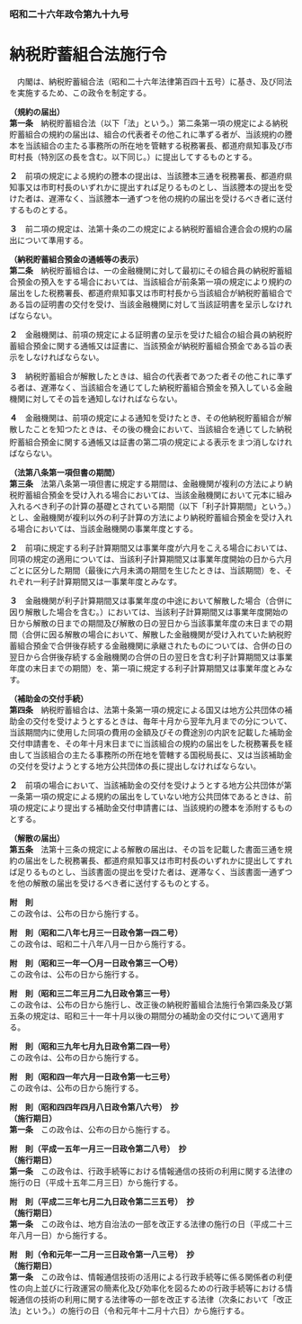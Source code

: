 ### 昭和二十六年政令第九十九号  
# 納税貯蓄組合法施行令  
　内閣は、納税貯蓄組合法（昭和二十六年法律第百四十五号）に基き、及び同法を実施するため、この政令を制定する。  
  
**（規約の届出）**  
**第一条**　納税貯蓄組合法（以下「法」という。）第二条第一項の規定による納税貯蓄組合の規約の届出は、組合の代表者その他これに準ずる者が、当該規約の謄本を当該組合の主たる事務所の所在地を管轄する税務署長、都道府県知事及び市町村長（特別区の長を含む。以下同じ。）に提出してするものとする。  
  
**２**　前項の規定による規約の謄本の提出は、当該謄本三通を税務署長、都道府県知事又は市町村長のいずれかに提出すれば足りるものとし、当該謄本の提出を受けた者は、遅滞なく、当該謄本一通ずつを他の規約の届出を受けるべき者に送付するものとする。  
  
**３**　前二項の規定は、法第十条の二の規定による納税貯蓄組合連合会の規約の届出について準用する。  
  
**（納税貯蓄組合預金の通帳等の表示）**  
**第二条**　納税貯蓄組合は、一の金融機関に対して最初にその組合員の納税貯蓄組合預金の預入をする場合においては、当該組合が前条第一項の規定により規約の届出をした税務署長、都道府県知事又は市町村長から当該組合が納税貯蓄組合である旨の証明書の交付を受け、当該金融機関に対して当該証明書を呈示しなければならない。  
  
**２**　金融機関は、前項の規定による証明書の呈示を受けた組合の組合員の納税貯蓄組合預金に関する通帳又は証書に、当該預金が納税貯蓄組合預金である旨の表示をしなければならない。  
  
**３**　納税貯蓄組合が解散したときは、組合の代表者であつた者その他これに準ずる者は、遅滞なく、当該組合を通じてした納税貯蓄組合預金を預入している金融機関に対してその旨を通知しなければならない。  
  
**４**　金融機関は、前項の規定による通知を受けたとき、その他納税貯蓄組合が解散したことを知つたときは、その後の機会において、当該組合を通じてした納税貯蓄組合預金に関する通帳又は証書の第二項の規定による表示を<ruby>ま<rt>ヽ</rt>つ<rt>ヽ</rt></ruby>消しなければならない。  
  
**（法第八条第一項但書の期間）**  
**第三条**　法第八条第一項但書に規定する期間は、金融機関が複利の方法により納税貯蓄組合預金を受け入れる場合においては、当該金融機関において元本に組み入れるべき利子の計算の基礎とされている期間（以下「利子計算期間」という。）とし、金融機関が複利以外の利子計算の方法により納税貯蓄組合預金を受け入れる場合においては、当該金融機関の事業年度とする。  
  
**２**　前項に規定する利子計算期間又は事業年度が六月をこえる場合においては、同項の規定の適用については、当該利子計算期間又は事業年度開始の日から六月ごとに区分した期間（最後に六月未満の期間を生じたときは、当該期間）を、それぞれ一利子計算期間又は一事業年度とみなす。  
  
**３**　金融機関が利子計算期間又は事業年度の中途において解散した場合（合併に因り解散した場合を含む。）においては、当該利子計算期間又は事業年度開始の日から解散の日までの期間及び解散の日の翌日から当該事業年度の末日までの期間（合併に因る解散の場合において、解散した金融機関が受け入れていた納税貯蓄組合預金で合併後存続する金融機関に承継されたものについては、合併の日の翌日から合併後存続する金融機関の合併の日の翌日を含む利子計算期間又は事業年度の末日までの期間）を、第一項に規定する利子計算期間又は事業年度とみなす。  
  
**（補助金の交付手続）**  
**第四条**　納税貯蓄組合は、法第十条第一項の規定による国又は地方公共団体の補助金の交付を受けようとするときは、毎年十月から翌年九月までの分について、当該期間内に使用した同項の費用の金額及びその費途別の内訳を記載した補助金交付申請書を、その年十月末日までに当該組合の規約の届出をした税務署長を経由して当該組合の主たる事務所の所在地を管轄する国税局長に、又は当該補助金の交付を受けようとする地方公共団体の長に提出しなければならない。  
  
**２**　前項の場合において、当該補助金の交付を受けようとする地方公共団体が第一条第一項の規定による規約の届出をしていない地方公共団体であるときは、前項の規定により提出する補助金交付申請書には、当該規約の謄本を添附するものとする。  
  
**（解散の届出）**  
**第五条**　法第十三条の規定による解散の届出は、その旨を記載した書面三通を規約の届出をした税務署長、都道府県知事又は市町村長のいずれかに提出してすれば足りるものとし、当該書面の提出を受けた者は、遅滞なく、当該書面一通ずつを他の解散の届出を受けるべき者に送付するものとする。  
  
**附　則**  
この政令は、公布の日から施行する。  
  
**附　則（昭和二八年七月三一日政令第一四二号）**  
この政令は、昭和二十八年八月一日から施行する。  
  
**附　則（昭和三一年一〇月一日政令第三一〇号）**  
この政令は、公布の日から施行する。  
  
**附　則（昭和三二年三月二九日政令第三一号）**  
この政令は、公布の日から施行し、改正後の納税貯蓄組合法施行令第四条及び第五条の規定は、昭和三十一年十月以後の期間分の補助金の交付について適用する。  
  
**附　則（昭和三九年七月九日政令第二四一号）**  
この政令は、公布の日から施行する。  
  
**附　則（昭和四一年六月一日政令第一七三号）**  
この政令は、公布の日から施行する。  
  
**附　則（昭和四四年四月八日政令第八六号）　抄**  
**（施行期日）**  
**第一条**　この政令は、公布の日から施行する。  
  
**附　則（平成一五年一月三一日政令第二八号）　抄**  
**（施行期日）**  
**第一条**　この政令は、行政手続等における情報通信の技術の利用に関する法律の施行の日（平成十五年二月三日）から施行する。  
  
**附　則（平成二三年七月二九日政令第二三五号）　抄**  
**（施行期日）**  
**第一条**　この政令は、地方自治法の一部を改正する法律の施行の日（平成二十三年八月一日）から施行する。  
  
**附　則（令和元年一二月一三日政令第一八三号）　抄**  
**（施行期日）**  
**第一条**　この政令は、情報通信技術の活用による行政手続等に係る関係者の利便性の向上並びに行政運営の簡素化及び効率化を図るための行政手続等における情報通信の技術の利用に関する法律等の一部を改正する法律（次条において「改正法」という。）の施行の日（令和元年十二月十六日）から施行する。  
  

